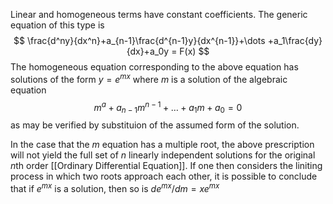 Linear and homogeneous terms have constant coefficients. The generic equation of this type is 
$$
\frac{d^ny}{dx^n}+a_{n-1}\frac{d^{n-1}y}{dx^{n-1}}+\dots +a_1\frac{dy}{dx}+a_0y = F(x)
$$
The homogeneous equation corresponding to the above equation has solutions of the form $y=e^{mx}$ where $m$ is a solution of the algebraic equation
$$
m^a+a_{n-1}m^{n-1}+\dots+a_1m+a_0=0
$$
as may be verified by substituion of the assumed form of the solution.

In the case that the $m$ equation has a multiple root, the above prescription will not yield the full set of $n$ linearly independent solutions for the original $n$th order [[Ordinary Differential Equation]]. If one then considers the liniting process in which two roots approach each other, it is possible to conclude that if $e^{mx}$ is a solution, then so is $de^{mx}/dm=xe^{mx}$

